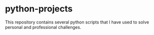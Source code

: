 # python-projects
This repository contains several python scripts that I have used to solve personal and professional challenges. 
